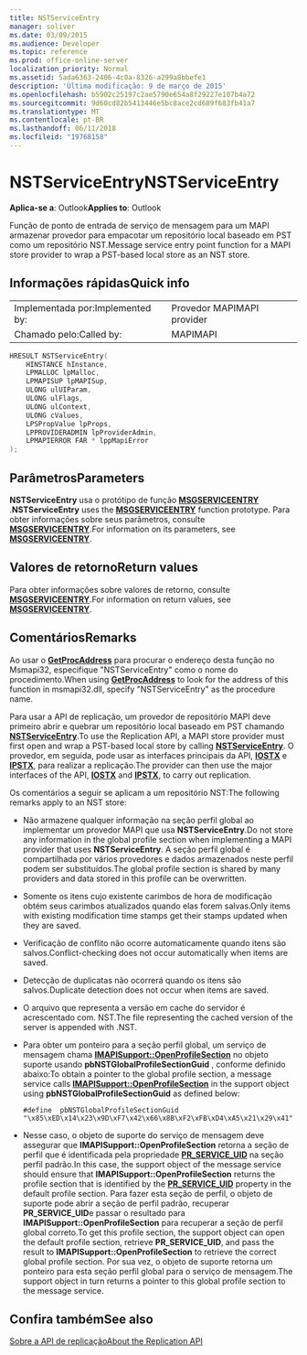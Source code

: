 ```yaml
---
title: NSTServiceEntry
manager: soliver
ms.date: 03/09/2015
ms.audience: Developer
ms.topic: reference
ms.prod: office-online-server
localization_priority: Normal
ms.assetid: 5ada6363-2406-4c0a-8326-a299a8bbefe1
description: 'Última modificação: 9 de março de 2015'
ms.openlocfilehash: b5902c25197c2ae5790e654a8f29227e107b4a72
ms.sourcegitcommit: 9d60cd82b5413446e5bc8ace2cd689f683fb41a7
ms.translationtype: MT
ms.contentlocale: pt-BR
ms.lasthandoff: 06/11/2018
ms.locfileid: "19768158"
---
```

# <a name="nstserviceentry"></a><span data-ttu-id="1b590-103">NSTServiceEntry</span><span class="sxs-lookup"><span data-stu-id="1b590-103">NSTServiceEntry</span></span>

  
  
<span data-ttu-id="1b590-104">**Aplica-se a**: Outlook</span><span class="sxs-lookup"><span data-stu-id="1b590-104">**Applies to**: Outlook</span></span> 
  
<span data-ttu-id="1b590-105">Função de ponto de entrada de serviço de mensagem para um MAPI armazenar provedor para empacotar um repositório local baseado em PST como um repositório NST.</span><span class="sxs-lookup"><span data-stu-id="1b590-105">Message service entry point function for a MAPI store provider to wrap a PST-based local store as an NST store.</span></span> 
  
## <a name="quick-info"></a><span data-ttu-id="1b590-106">Informações rápidas</span><span class="sxs-lookup"><span data-stu-id="1b590-106">Quick info</span></span>

|||
|:-----|:-----|
|<span data-ttu-id="1b590-107">Implementada por:</span><span class="sxs-lookup"><span data-stu-id="1b590-107">Implemented by:</span></span>  <br/> |<span data-ttu-id="1b590-108">Provedor MAPI</span><span class="sxs-lookup"><span data-stu-id="1b590-108">MAPI provider</span></span>  <br/> |
|<span data-ttu-id="1b590-109">Chamado pelo:</span><span class="sxs-lookup"><span data-stu-id="1b590-109">Called by:</span></span>  <br/> |<span data-ttu-id="1b590-110">MAPI</span><span class="sxs-lookup"><span data-stu-id="1b590-110">MAPI</span></span>  <br/> |
   
```cpp
HRESULT NSTServiceEntry( 
    HINSTANCE hInstance,   
    LPMALLOC lpMalloc, 
    LPMAPISUP lpMAPISup, 
    ULONG ulUIParam, 
    ULONG ulFlags, 
    ULONG ulContext, 
    ULONG cValues, 
    LPSPropValue lpProps, 
    LPPROVIDERADMIN lpProviderAdmin, 
    LPMAPIERROR FAR * lppMapiError 
);
```

## <a name="parameters"></a><span data-ttu-id="1b590-111">Parâmetros</span><span class="sxs-lookup"><span data-stu-id="1b590-111">Parameters</span></span>

 <span data-ttu-id="1b590-112">**NSTServiceEntry** usa o protótipo de função **[MSGSERVICEENTRY](msgserviceentry.md)** .</span><span class="sxs-lookup"><span data-stu-id="1b590-112">**NSTServiceEntry** uses the **[MSGSERVICEENTRY](msgserviceentry.md)** function prototype.</span></span> <span data-ttu-id="1b590-113">Para obter informações sobre seus parâmetros, consulte **[MSGSERVICEENTRY](msgserviceentry.md)**.</span><span class="sxs-lookup"><span data-stu-id="1b590-113">For information on its parameters, see **[MSGSERVICEENTRY](msgserviceentry.md)**.</span></span> 
  
## <a name="return-values"></a><span data-ttu-id="1b590-114">Valores de retorno</span><span class="sxs-lookup"><span data-stu-id="1b590-114">Return values</span></span>

<span data-ttu-id="1b590-115">Para obter informações sobre valores de retorno, consulte **[MSGSERVICEENTRY](msgserviceentry.md)**.</span><span class="sxs-lookup"><span data-stu-id="1b590-115">For information on return values, see **[MSGSERVICEENTRY](msgserviceentry.md)**.</span></span> 
  
## <a name="remarks"></a><span data-ttu-id="1b590-116">Comentários</span><span class="sxs-lookup"><span data-stu-id="1b590-116">Remarks</span></span>

<span data-ttu-id="1b590-117">Ao usar o **[GetProcAddress](http://msdn.microsoft.com/en-us/library/ms683212.aspx)** para procurar o endereço desta função no Msmapi32, especifique "NSTServiceEntry" como o nome do procedimento.</span><span class="sxs-lookup"><span data-stu-id="1b590-117">When using **[GetProcAddress](http://msdn.microsoft.com/en-us/library/ms683212.aspx)** to look for the address of this function in msmapi32.dll, specify "NSTServiceEntry" as the procedure name.</span></span> 
  
<span data-ttu-id="1b590-118">Para usar a API de replicação, um provedor de repositório MAPI deve primeiro abrir e quebrar um repositório local baseado em PST chamando **[NSTServiceEntry](nstserviceentry.md)**.</span><span class="sxs-lookup"><span data-stu-id="1b590-118">To use the Replication API, a MAPI store provider must first open and wrap a PST-based local store by calling **[NSTServiceEntry](nstserviceentry.md)**.</span></span> <span data-ttu-id="1b590-119">O provedor, em seguida, pode usar as interfaces principais da API, **[IOSTX](iostxiunknown.md)** e **[IPSTX](ipstxiunknown.md)**, para realizar a replicação.</span><span class="sxs-lookup"><span data-stu-id="1b590-119">The provider can then use the major interfaces of the API, **[IOSTX](iostxiunknown.md)** and **[IPSTX](ipstxiunknown.md)**, to carry out replication.</span></span> 
  
<span data-ttu-id="1b590-120">Os comentários a seguir se aplicam a um repositório NST:</span><span class="sxs-lookup"><span data-stu-id="1b590-120">The following remarks apply to an NST store:</span></span>
  
- <span data-ttu-id="1b590-121">Não armazene qualquer informação na seção perfil global ao implementar um provedor MAPI que usa **NSTServiceEntry**.</span><span class="sxs-lookup"><span data-stu-id="1b590-121">Do not store any information in the global profile section when implementing a MAPI provider that uses **NSTServiceEntry**.</span></span> <span data-ttu-id="1b590-122">A seção perfil global é compartilhada por vários provedores e dados armazenados neste perfil podem ser substituídos.</span><span class="sxs-lookup"><span data-stu-id="1b590-122">The global profile section is shared by many providers and data stored in this profile can be overwritten.</span></span> 
    
- <span data-ttu-id="1b590-123">Somente os itens cujo existente carimbos de hora de modificação obtém seus carimbos atualizados quando elas forem salvas.</span><span class="sxs-lookup"><span data-stu-id="1b590-123">Only items with existing modification time stamps get their stamps updated when they are saved.</span></span> 
    
- <span data-ttu-id="1b590-124">Verificação de conflito não ocorre automaticamente quando itens são salvos.</span><span class="sxs-lookup"><span data-stu-id="1b590-124">Conflict-checking does not occur automatically when items are saved.</span></span>
    
-  <span data-ttu-id="1b590-125">Detecção de duplicatas não ocorrerá quando os itens são salvos.</span><span class="sxs-lookup"><span data-stu-id="1b590-125">Duplicate detection does not occur when items are saved.</span></span> 
    
-  <span data-ttu-id="1b590-126">O arquivo que representa a versão em cache do servidor é acrescentado com. NST.</span><span class="sxs-lookup"><span data-stu-id="1b590-126">The file representing the cached version of the server is appended with .NST.</span></span> 
    
- <span data-ttu-id="1b590-127">Para obter um ponteiro para a seção perfil global, um serviço de mensagem chama **[IMAPISupport::OpenProfileSection](imapisupport-openprofilesection.md)** no objeto suporte usando **pbNSTGlobalProfileSectionGuid** , conforme definido abaixo:</span><span class="sxs-lookup"><span data-stu-id="1b590-127">To obtain a pointer to the global profile section, a message service calls **[IMAPISupport::OpenProfileSection](imapisupport-openprofilesection.md)** in the support object using **pbNSTGlobalProfileSectionGuid** as defined below:</span></span> 
    
  ```
  #define  pbNSTGlobalProfileSectionGuid "\x85\xED\x14\x23\x9D\xF7\x42\x66\x8B\xF2\xFB\xD4\xA5\x21\x29\x41"
  ```

- <span data-ttu-id="1b590-128">Nesse caso, o objeto de suporte do serviço de mensagem deve assegurar que **IMAPISupport::OpenProfileSection** retorna a seção de perfil que é identificada pela propriedade **[PR_SERVICE_UID](pidtagserviceuid-canonical-property.md)** na seção perfil padrão.</span><span class="sxs-lookup"><span data-stu-id="1b590-128">In this case, the support object of the message service should ensure that **IMAPISupport::OpenProfileSection** returns the profile section that is identified by the **[PR_SERVICE_UID](pidtagserviceuid-canonical-property.md)** property in the default profile section.</span></span> <span data-ttu-id="1b590-129">Para fazer esta seção de perfil, o objeto de suporte pode abrir a seção de perfil padrão, recuperar **PR_SERVICE_UID**e passar o resultado para **IMAPISupport::OpenProfileSection** para recuperar a seção de perfil global correto.</span><span class="sxs-lookup"><span data-stu-id="1b590-129">To get this profile section, the support object can open the default profile section, retrieve **PR_SERVICE_UID**, and pass the result to **IMAPISupport::OpenProfileSection** to retrieve the correct global profile section.</span></span> <span data-ttu-id="1b590-130">Por sua vez, o objeto de suporte retorna um ponteiro para esta seção perfil global para o serviço de mensagem.</span><span class="sxs-lookup"><span data-stu-id="1b590-130">The support object in turn returns a pointer to this global profile section to the message service.</span></span> 
    
## <a name="see-also"></a><span data-ttu-id="1b590-131">Confira também</span><span class="sxs-lookup"><span data-stu-id="1b590-131">See also</span></span>



[<span data-ttu-id="1b590-132">Sobre a API de replicação</span><span class="sxs-lookup"><span data-stu-id="1b590-132">About the Replication API</span></span>](about-the-replication-api.md)

